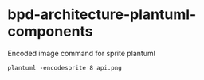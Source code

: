 # bpd-architecture-plantuml-components

Encoded image command for sprite plantuml

``` plantuml -encodesprite 8 api.png ```
